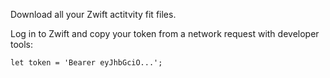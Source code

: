 Download all your Zwift actitvity fit files.

Log in to Zwift and copy your token from a network request with developer tools:

`let token = 'Bearer eyJhbGciO...';`
